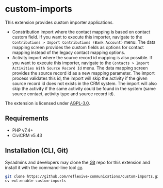 # custom-imports

This extension provides custom importer applications.

- Constribution import where the contact mapping is based on contact custom field. If you want to execute this importer,
  navigate to the `Contributions > Import Contributions (Bank Account)` menu. The data mapping screen provides the
  custom fields as options for contact mapping instead of the legacy contact mapping options.
- Activity import where the source record id mapping is also possible. If you want to execute this importer, navigate to the `Contacts > Import Activities With Source Record Id` menu. The data mapping screen provides the source record id as a new mapping parameter. The import process validates this id, the import will skip the activity if the given source record id does not exists in the CRM system. The import will also skip the activity if the same activity could be found in the system (same source contact, activity type and source record id).

The extension is licensed under [AGPL-3.0](LICENSE.txt).

## Requirements

* PHP v7.4+
* CiviCRM v5.43

## Installation (CLI, Git)

Sysadmins and developers may clone the [Git](https://en.wikipedia.org/wiki/Git) repo for this extension and install it
with the command-line tool [cv](https://github.com/civicrm/cv).

```bash
git clone https://github.com/reflexive-communications/custom-imports.git
cv ext:enable custom-imports
```
